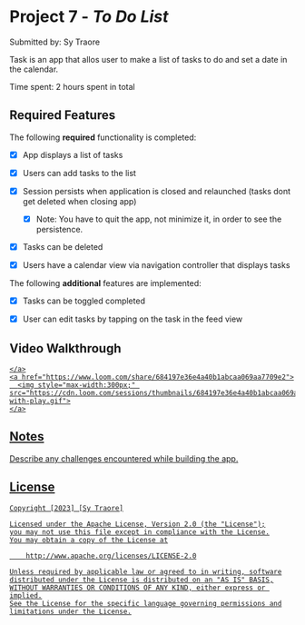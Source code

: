 # Project 7 - *To Do List*

Submitted by: Sy Traore

Task is an app that allos user to make a list of tasks to do and set a date in the calendar. 

Time spent: 2 hours spent in total

## Required Features

The following **required** functionality is completed:

- [x] App displays a list of tasks
- [x] Users can add tasks to the list
- [x] Session persists when application is closed and relaunched (tasks dont get deleted when closing app) 
  - [x] Note: You have to quit the app, not minimize it, in order to see the persistence.
- [x] Tasks can be deleted
- [x] Users have a calendar view via navigation controller that displays tasks	


The following **additional** features are implemented:

- [x] Tasks can be toggled completed
- [x] User can edit tasks by tapping on the task in the feed view


## Video Walkthrough

<div>
    <a href="https://www.loom.com/share/684197e36e4a40b1abcaa069aa7709e2">
     
    </a>
    <a href="https://www.loom.com/share/684197e36e4a40b1abcaa069aa7709e2">
      <img style="max-width:300px;" src="https://cdn.loom.com/sessions/thumbnails/684197e36e4a40b1abcaa069aa7709e2-with-play.gif">
    </a>
  </div>

## Notes

Describe any challenges encountered while building the app.

## License

    Copyright [2023] [Sy Traore]

    Licensed under the Apache License, Version 2.0 (the "License");
    you may not use this file except in compliance with the License.
    You may obtain a copy of the License at

        http://www.apache.org/licenses/LICENSE-2.0

    Unless required by applicable law or agreed to in writing, software
    distributed under the License is distributed on an "AS IS" BASIS,
    WITHOUT WARRANTIES OR CONDITIONS OF ANY KIND, either express or implied.
    See the License for the specific language governing permissions and
    limitations under the License.
 
